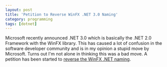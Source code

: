 ```yaml
---
layout: post
title: 'Petition to Reverse WinFX .NET 3.0 Naming'
category: programming
tags: [dotnet]
---
```


Microsoft recently announced .NET 3.0 which is basically the .NET 2.0 Framework with the WinFX library.  This has caused a lot of confusion in the software developer community and is in my opinion a stupid move by Microsoft.  Turns out I'm not alone in thinking this was a bad move.  A petition has been started to <a href="http://www.petitiononline.com/winfx/petition.html">reverse the WinFX .NET naming</a>.
